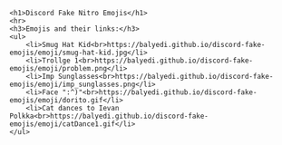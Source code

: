 	<h1>Discord Fake Nitro Emojis</h1>
	<hr>
	<h3>Emojis and their links:</h3>
	<ul>
		<li>Smug Hat Kid<br>https://balyedi.github.io/discord-fake-emojis/emoji/smug-hat-kid.jpg</li>
		<li>Trollge 1<br>https://balyedi.github.io/discord-fake-emojis/emoji/problem.png</li>
		<li>Imp Sunglasses<br>https://balyedi.github.io/discord-fake-emojis/emoji/imp_sunglasses.png</li>
		<li>Face ":^)"<br>https://balyedi.github.io/discord-fake-emojis/emoji/dorito.gif</li>
		<li>Cat dances to Ievan Polkka<br>https://balyedi.github.io/discord-fake-emojis/emoji/catDance1.gif</li>
	</ul>
